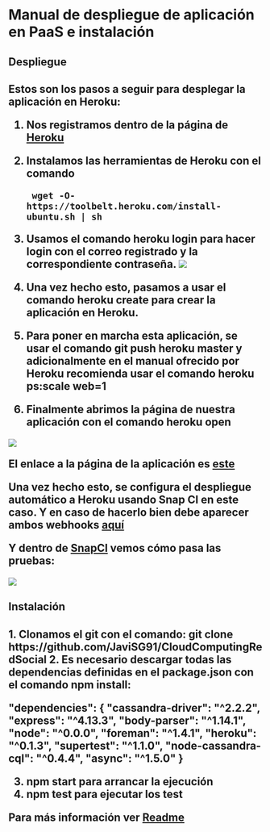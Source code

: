 # Manual de despliegue de aplicación en PaaS e instalación

<h2>Despliegue<h2>
Estos son los pasos a seguir para desplegar la aplicación en Heroku:

1. Nos registramos dentro de la página de [Heroku](https://dashboard.heroku.com/)
2. Instalamos las herramientas de Heroku con el comando

        wget -O- https://toolbelt.heroku.com/install-ubuntu.sh | sh  


3. Usamos el comando heroku login para hacer login con el correo registrado y la correspondiente contraseña.
![](http://googledrive.com/host/0ByKPAGLB_FgcU1E3LVk2dWxsVzA/heroku_login.png)
4. Una vez hecho esto, pasamos a usar el comando heroku create para crear la aplicación en Heroku.

5. Para poner en marcha esta aplicación, se usar el comando git push heroku master y adicionalmente en el manual ofrecido por Heroku recomienda usar el comando heroku ps:scale web=1

6. Finalmente abrimos la página de nuestra aplicación con el comando heroku open

![](http://googledrive.com/host/0ByKPAGLB_FgcU1E3LVk2dWxsVzA/heroku.png)

El enlace a la página de la aplicación es [este](https://stark-fjord-3673.herokuapp.com/)

Una vez hecho esto, se configura el despliegue automático a Heroku usando Snap CI en este caso. Y en caso de hacerlo bien debe aparecer ambos webhooks [aquí](https://github.com/JaviSG91/CloudComputingRedSocial/settings/hooks)

Y dentro de [SnapCI](https://snap-ci.com/JaviSG91/CloudComputingRedSocial/branch/master) vemos cómo pasa las pruebas:

![](http://googledrive.com/host/0ByKPAGLB_FgcU1E3LVk2dWxsVzA/snapci3.png)

<h2>Instalación<h2>
1. Clonamos el git con el comando:
        git clone https://github.com/JaviSG91/CloudComputingRedSocial
2. Es necesario descargar todas las dependencias definidas en el package.json con el comando npm install:

"dependencies": {
    "cassandra-driver": "^2.2.2",
    "express": "^4.13.3",
    "body-parser": "^1.14.1",
    "node": "^0.0.0",
    "foreman": "^1.4.1",
    "heroku": "^0.1.3",
    "supertest": "^1.1.0",
    "node-cassandra-cql": "^0.4.4",
    "async": "^1.5.0"
  }

3. npm start para arrancar la ejecución
4. npm test para ejecutar los test

Para más información ver [Readme](https://github.com/JaviSG91/CloudComputingRedSocial/blob/master/README.md)
